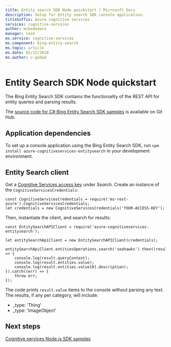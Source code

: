 ```yaml
---
title: Entity search SDK Node quickstart | Microsoft Docs
description: Setup for Entity search SDK console application.
titleSuffix: Azure cognitive services
services: cognitive-services
author: mikedodaro
manager: rosh
ms.service: cognitive-services
ms.component: bing-entity-search
ms.topic: article
ms.date: 02/12/2018
ms.author: v-gedod
---
```


# Entity Search SDK Node quickstart

The Bing Entity Search SDK contains the functionality of the REST API for entity queries and parsing results. 

The [source code for C# Bing Entity Search SDK samples](https://github.com/Azure-Samples/cognitive-services-node-sdk-samples/blob/master/Samples/entitySearch.js) is available on Git Hub.
## Application dependencies

To set up a console application using the Bing Entity Search SDK, run `npm install azure-cognitiveservices-entitysearch` in your development environment.

## Entity Search client
Get a [Cognitive Services access key](https://azure.microsoft.com/try/cognitive-services/) under *Search*. Create an instance of the `CognitiveServicesCredentials`:
```
const CognitiveServicesCredentials = require('ms-rest-azure').CognitiveServicesCredentials;
let credentials = new CognitiveServicesCredentials('YOUR-ACCESS-KEY');
```
Then, instantiate the client, and search for results:
```
const EntitySearchAPIClient = require('azure-cognitiveservices-entitysearch');

let entitySearchApiClient = new EntitySearchAPIClient(credentials);

entitySearchApiClient.entitiesOperations.search('seahawks').then((result) => {
    console.log(result.queryContext);
    console.log(result.entities.value);
    console.log(result.entities.value[0].description);
}).catch((err) => {
    throw err;
});

```
The code prints `result.value` items to the console without parsing any text.  The results, if any per category, will include:
- _type: 'Thing'
- _type: 'ImageObject'

<!-- Removing until we can replace with a sanitized version.
![Entity results](media/entity-search-sdk-node-quickstart-results.png)
-->

## Next steps

[Cognitive services Node.js SDK samples](https://github.com/Azure-Samples/cognitive-services-node-sdk-samples)